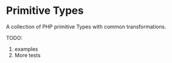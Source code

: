 # Primitive Types

A collection of PHP primitive Types with common transformations.


TODO:

1. examples
2. More tests

